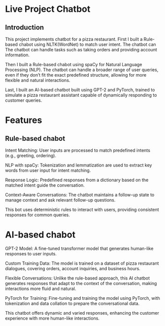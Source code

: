 # Live Project Chatbot
## Introduction
This project implements chatbot for a pizza restaurant. First I built a Rule-based chabot using NLTK(WordNet) to match user intent. The chatbot can The chatbot can handle tasks such as taking orders and providing account information.

Then I built a Rule-based chabot using spaCy for Natural Language Processing (NLP). The chatbot can handle a broader range of user queries, even if they don’t fit the exact predefined structure, allowing for more flexible and natural interactions.

Last, I built an AI-based chatbot built using GPT-2 and PyTorch, trained to simulate a pizza restaurant assistant capable of dynamically responding to customer queries.
 
# Features
## Rule-based chabot
Intent Matching: User inputs are processed to match predefined intents (e.g., greeting, ordering).

NLP with spaCy: Tokenization and lemmatization are used to extract key words from user input for intent matching.

Response Logic: Predefined responses from a dictionary based on the matched intent guide the conversation.

Context-Aware Conversations: The chatbot maintains a follow-up state to manage context and ask relevant follow-up questions.

This bot uses deterministic rules to interact with users, providing consistent responses for common queries.

# AI-based chabot
GPT-2 Model: A fine-tuned transformer model that generates human-like responses to user inputs.

Custom Training Data: The model is trained on a dataset of pizza restaurant dialogues, covering orders, account inquiries, and business hours.

Flexible Conversations: Unlike the rule-based approach, this AI chatbot generates responses that adapt to the context of the conversation, making interactions more fluid and natural.

PyTorch for Training: Fine-tuning and training the model using PyTorch, with tokenization and data collation to prepare the conversational data.

This chatbot offers dynamic and varied responses, enhancing the customer experience with more human-like interactions.
